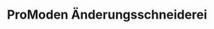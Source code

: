 ---
title: "ProModen Änderungsschneiderei"
url: /hamburg/promoden-aenderungsschneiderei/
shop: Wäscherei
---